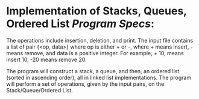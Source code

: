 # Implementation of Stacks, Queues, Ordered List *Program Specs*:

The operations include insertion, deletion, and print.
The input file contains a list of pair {<op, data>} where op is either + or -, where + means insert, - means remove, and data is a positive integer.
For example, + 10, means insert 10, -20 means remove 20.

The program will construct a stack, a queue, and then, an ordered list (sorted in ascending order), all in linked list implementations.
The program will perform a set of operations, given by the input pairs, on the Stack/Queue/Ordered List.
